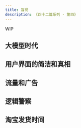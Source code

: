 ```yaml
---
title: 盲视
description: 《四十二篇系列 · 第四》
---
```


WIP

<!-- <center>
  <iframe frameborder="no" border="0" marginwidth="0" marginheight="0" width=330 height=86 src="//music.163.com/outchain/player?type=2&id=571336572&auto=1&height=66"></iframe>
</center> -->

## 大模型时代

<!-- “高科技，底生活”，这是赛博朋克社会的写照，但现在我们正步入现实。不是因为具体的生活细节有多么的糟糕，而是一切似乎都触手可得，而某些东西永远的失去了。

曾经我们通过机械和指令和机器交流，

我们的行为转化成了数据，这没什么。

还需要一些严肃的人文思考。 -->

## 用户界面的简洁和真相

## 流量和广告

## 逻辑警察

## 淘宝发货时间
